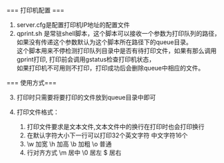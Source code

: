 === 打印机配置 ===

1. server.cfg是配置打印机IP地址的配置文件  
2. qprint.sh 是常驻shell脚本，这个脚本可以接收一个参数为打印队列的路径，如果没有传递这个参数默认为这个脚本所在路径下的queue目录。  
   这个脚本用来不停检测打印队列目录中是否有待打印文件，如果有那么调用gprint打印, 打印前会调用gstatus检查打印机状态，  
   如果打印机不可用则不打印，打印成功后会删除queue中相应的文件。  


=== 使用方式===

3. 打印时只需要将要打印的文件放到queue目录中即可  

4. 打印文件格式：  
   1) 打印文件要求是文本文件,文本文件中的换行在打印时也会打印换行  
   2) 在默认字符大小下一行可以打印32个英文字符 中文字符16个  
   3) \w 加宽  \h 加高 \b 加粗 \o 普通  
   4) 行对齐方式 \m 居中  \0 居左 \$ 居右  
